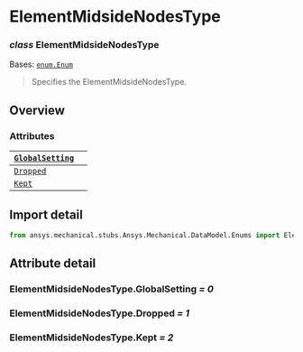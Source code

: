 <a id="elementmidsidenodestype"></a>

# ElementMidsideNodesType

<a id="ElementMidsideNodesType"></a>

### *class* ElementMidsideNodesType

Bases: [`enum.Enum`](https://docs.python.org/3/library/enum.html#enum.Enum)

> Specifies the ElementMidsideNodesType.

> <!-- !! processed by numpydoc !! -->

<a id="overview"></a>

## Overview

### Attributes

| [`GlobalSetting`](#ElementMidsideNodesType.GlobalSetting)   |    |
|-------------------------------------------------------------|----|
| [`Dropped`](#ElementMidsideNodesType.Dropped)               |    |
| [`Kept`](#ElementMidsideNodesType.Kept)                     |    |

<a id="import-detail"></a>

## Import detail

```python
from ansys.mechanical.stubs.Ansys.Mechanical.DataModel.Enums import ElementMidsideNodesType
```

<a id="attribute-detail"></a>

## Attribute detail

<a id="ElementMidsideNodesType.GlobalSetting"></a>

### ElementMidsideNodesType.GlobalSetting *= 0*

<a id="ElementMidsideNodesType.Dropped"></a>

### ElementMidsideNodesType.Dropped *= 1*

<a id="ElementMidsideNodesType.Kept"></a>

### ElementMidsideNodesType.Kept *= 2*
